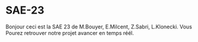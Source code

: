 # SAE-23
Bonjour ceci est la SAE 23 de M.Bouyer,  E.Milcent, Z.Sabri, L.Klonecki.
Vous Pourez retrouver notre projet avancer en temps réél.
